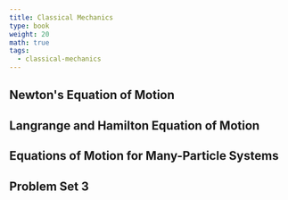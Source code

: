 ```yaml
---
title: Classical Mechanics
type: book
weight: 20
math: true
tags:
  - classical-mechanics
---
```


<!--more-->

## Newton's Equation of Motion

## Langrange and Hamilton Equation of Motion

## Equations of Motion for Many-Particle Systems

## Problem Set 3
